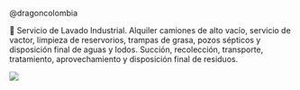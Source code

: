@dragoncolombia


🌱 Servicio de Lavado Industrial. Alquiler camiones de alto vacío, servicio de vactor, limpieza de reservorios, trampas de grasa, pozos sépticos y disposición final de aguas y lodos. Succión, recolección, transporte, tratamiento, aprovechamiento y disposición final de residuos.


![](https://www.dragon.com.co/assets/images/jpg/dragon-blue.jpg)
